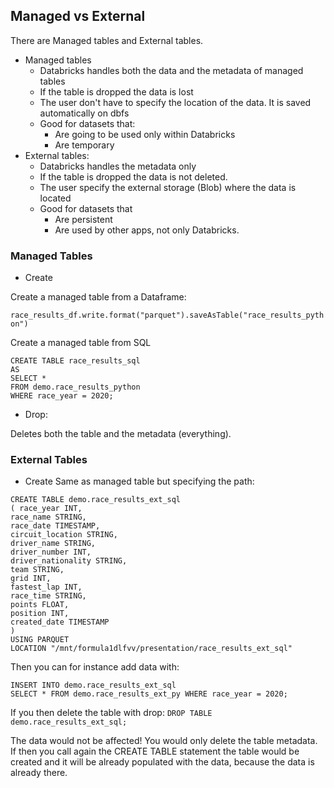 
## Managed vs External

There are Managed tables and External tables.
* Managed tables
	* Databricks handles both the data and the metadata of managed tables
	* If the table is dropped the data is lost
	* The user don't have to specify the location of the data. It is saved automatically on dbfs
	* Good for datasets that:
		* Are going to be used only within Databricks
		* Are temporary
* External tables:
	* Databricks handles the metadata only
	* If the table is dropped the data is not deleted.
	* The user specify the external storage (Blob) where the data is located
	* Good for datasets that
		* Are persistent
		* Are used by other apps, not only Databricks.


### Managed Tables

* Create

Create a managed table from a Dataframe:

`race_results_df.write.format("parquet").saveAsTable("race_results_python")`


Create a managed table from SQL

```
CREATE TABLE race_results_sql
AS
SELECT *
FROM demo.race_results_python
WHERE race_year = 2020;
```

* Drop:

Deletes both the table and the metadata (everything).


### External Tables
* Create
Same as managed table but specifying the path:

```
CREATE TABLE demo.race_results_ext_sql
( race_year INT,
race_name STRING,
race_date TIMESTAMP,
circuit_location STRING,
driver_name STRING,
driver_number INT,
driver_nationality STRING,
team STRING,
grid INT,
fastest_lap INT,
race_time STRING,
points FLOAT,
position INT,
created_date TIMESTAMP
)
USING PARQUET
LOCATION "/mnt/formula1dlfvv/presentation/race_results_ext_sql"
```

Then you can for instance add data with: 
```
INSERT INTO demo.race_results_ext_sql
SELECT * FROM demo.race_results_ext_py WHERE race_year = 2020;
```

If you then delete the table with drop:
`DROP TABLE demo.race_results_ext_sql;`

The data would not be affected! You would only delete the table metadata.
If then you call again the CREATE TABLE statement the table would be created and it will be already populated with the data, because the data is already there.






